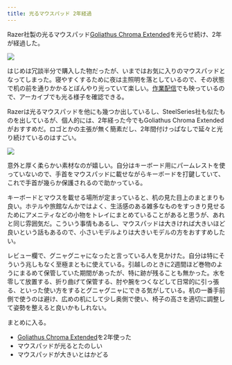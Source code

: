 ```yaml
---
title: 光るマウスパッド 2年経過
---
```

Razer社製の光るマウスパッド[Goliathus Chroma Extended](https://www.amazon.co.jp/dp/B07JJ4RG2T)を光らせ続け、2年が経過した。

![](https://lh3.googleusercontent.com/docs/ADP-6oE_mj_gNy7HMguVCXOYLFlOTVLwqnT0X30FEFQa25kj7zpjrjtE-_LrfPnBhs6LnNZvw1P5SME26_buNN6q_WvlSW88ajUEtRbqzyUCvPsbdxONVvT4gf5iUCd40-4Kpg9uEmM_iDhM3ZxmRNNx8eLWllbDl1m_MEJJ3o99R45McqJlDV9OcQQu1afFaoXeoaPc6XE455bRG3mrl1sK8oqKerELawyoue0mCAwVGUSFb0dYVCe7Ib2OdvueYrkjvrbQDHU42jauUkt3w79eZ-bQ2HyIZA_cwfYprviTj5Y0gduY9lkY4lnOngZ5Na1asLZZQ2JnRoCWJqu-7V1dXO8vBv4Zy_gEyBDSKHGxB1_ofKXxjKsCyorBDYT-1S0SbYwhyRYFXRDIYPmSKlGHVTpPnBBMaHOBE33MJtpsPWkG1VFUHr_lSlZz8s6NF1pZ5_6_sd7yMTqHD7-YJQ_8_540_I_XWfl0uNm9rt4uW3mhaueEi0pvL7jJAocMLWd6NEPa8XuYu0jfhQirhjwDRqE90NWec7wKd8qBEbXswb-IMimPkt6T7xQCowP4BKCWHgyrwv6AI7N03KKg2400ZyWfC_fumfg3YuWH6wYm8Pz6S1B6b8EQzU43Tmp4Wms0gI2MboVZuT6-PjdBV1We0syXehyqULBXAUjPjhGKTL56lgKzm3Du7ZIIoJ0OfpPZLv6nEAvtLatwMLVa4TRL1nZ34QABZ9rLt-OSF-4FU0HkGDdbTmsONb7Ye3HM_88TtriJZOzekk0mYHOWQBfmakrv27BNH9GmGzAXzKo0F7-ovlW8M_757-LffWd7fNodmkOc5dcGcvTn_WLruo3x2yuCiMjlIdj3Ux484LkOnyjOcJZvfYkNvwv1H4AAHaMX2b4sNZUDDMMgVUonqLEmoS9xE477WKULNLhV_HjT6FmT6Ud3_-i_tdfhNXg3BHp5kmFSVDSs5I7USguYFhShrNGfb7kOG-Jx5WLn23MRhecpnBXT61vlEdlJ_5gXxkZzZx_Nl-Fboq7OOfR2bfsJbOGNs8hhsiu26lDTMmRcy7p6Kn4pxZbLVg7GovXt42keVM1zF57TL2bHJqRtFU-mcaQzspQGdDTPCLsLOs65TRrtCiRdEvBlCnpgDBGUbsnHd4LaSLCak38Picv1qP6S7FwS1CGMlGBdyXVkfCKiou_HPO07_mhg42dAl7mDRm5pGR7CwbuJ7-1bAtzmotBAgcG66WsR0lEGdJ_fR41a4RUtvlxt)

はじめは冗談半分で購入した物だったが、いまではお気に入りのマウスパッドとなってしまった。寝やすくするために夜は主照明を落としているので、その状態で机の前を通りかかるとぼんやり光っていて楽しい。[作業配信](https://www.youtube.com/c/r7kamura)でも映っているので、アーカイブでも光る様子を確認できる。

Razerは光るマウスパッドを他にも幾つか出しているし、SteelSeries社も似たものを出しているが、個人的には、2年経った今でもGoliathus Chroma Extendedがおすすめだ。ロゴとかの主張が無く簡素だし、2年間付けっぱなしで延々と光り続けているのはすごい。

![](https://lh3.googleusercontent.com/docs/ADP-6oF17NJW_lsgiD--KI2u5W1r5t9u6OyP2iPi0rjqMXMK7cOpQ85EZ46HCLNCqWz4unbxkuXbgPosIF_F825LnN7HyB3KsPxB_lbPHkJQxLZlPlNrjV1SqPrS28yw-ROIDBCl7ChAF1Xt93rXDb4LWoXJqVqasmLt584MHtIPydlYOEHdSaqbJDr_2mUuFWIVxkH14DJl5dw2n7jS-ZpWGSes9CjYeYT2qqdc1F1Sn1Mt-pRxjy-dFXDJ0lubjCIg3EmpOcPIEWaDasFIah88o9_tD9WP3oQL5fK-a-qgnm8JmfmdJ2zsWwNDJX7KYMVYO-3103VO3JYWMRLRqlePXsdIg4Oxg_rpK2-F2ZAkMsaeant8Ubcta2AknpMu_KVKFeW-aPPa8JmE3Fkee0nzOcj0pVUsTtxgZNkrTBuSToGCz3iDk1BlScg0HmUT1LBv995JJyH0_CDPthCt6xyApIAIHyQzGkCAN8wCmZph_NRIL01U-5T25H2uPR8Tnhh6KHUrwE9xah4woh_e2lkxUZ0Pi9xo7NeNp5v7NSONVqaMnnbBm5N-AdsvnDiVxBxHQeoaPvl9BxnRyPhx3_Y_ytp5ccNrIAS6F7nFFneU5tPhDYyQP0X3FgU6v7F7e16fs8NJbmv4krPJHZh5gJ0MbHKBti79C73JPUYvYK7fIU4GtylejpdW4lYui-QWLPiZS1oAQNr3vdd1Ae0zjJJWAKXBMUF8FQJfcGhz7g6c0RtD9YzwwtcsU0cQ4LwNkFnsmTqq3C9wbNEJQGjRwqDHF3tCOWI2oQgnNa6XhQiyin4e1dc_DceBrPdrCLPrz15lvpiKwN70M0EGNe31h29WwVvmfbKjEsuGsK_3xThpq3CdGuCLarHJQ1DEx94lt1aE2A7eUCmACT7EBJR0sngIJxaaD5uCh-WKOlI1-UhdzzDNyLcbRfO8M1NFO8gvhA8LuZeR4gyeVX6bFHlnCpTa4UqmgVCpUYYTezATSe7T4A6g4jcsdCPpXBEhUmGoBpBJ1WT46Xl0BpOpuVS9wCydkcKVT65OGIdnS_i6VMMnqthq-g4pP5wtpFHL0Y6yzSMF3xTlkknp_wqMmhUJiQaCG3S5ymejDLOIinum76zrZ0ujbKylwa7lBSEDkOvEiggZ443rLjL4twI6zsstMYriUCHqXBIiFGRNmaOEhO_qjeGNuIrKv6HvsTnAuBCSdrX260WbqsHpd7Sf7D1wrRnnF5y-kNUcDP61-su6KZJYQvf7VIgO)

意外と厚く柔らかい素材なのが嬉しい。自分はキーボード用にパームレストを使っていないので、手首をマウスパッドに載せながらキーボードを打鍵していて、これで手首が幾らか保護されるので助かっている。

キーボードとマウスを載せる場所が定まっていると、机の見た目上のまとまりも良い。ホテルや旅館なんかではよく、生活感のある雑多なものをすっきり見せるためにアメニティなどの小物をトレイにまとめていることがあると思うが、あれと同じ雰囲気だ。こういう事情もあるし、マウスパッドは大きければ大きいほど良いという話もあるので、小さいモデルよりは大きいモデルの方をおすすめしたい。

レビュー欄で、グニャグニャになったと言っている人を見かけた。自分は特にそういう兆しもなく至極まともに使えている。引越しのときに2週間ほど巻物のようにまるめて保管していた期間があったが、特に跡が残ることも無かった。水を零して放置する、折り曲げて保管する、肘や腕をつくなどして日常的に引っ張る、といった使い方をするとグニャグニャにできる気がしている。机の一番手前側で使うのは避け、広めの机にして少し奥側で使い、椅子の高さを適切に調整して姿勢を整えると良いかもしれない。

まとめに入る。

*   [Goliathus Chroma Extended](https://www.amazon.co.jp/dp/B07JJ4RG2T)を2年使った
*   マウスパッドが光るとたのしい
*   マウスパッドが大きいとはかどる
